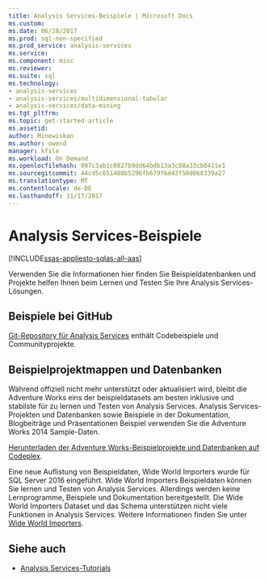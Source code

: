 ```yaml
---
title: Analysis Services-Beispiele | Microsoft Docs
ms.custom: 
ms.date: 06/28/2017
ms.prod: sql-non-specified
ms.prod_service: analysis-services
ms.service: 
ms.component: misc
ms.reviewer: 
ms.suite: sql
ms.technology:
- analysis-services
- analysis-services/multidimensional-tabular
- analysis-services/data-mining
ms.tgt_pltfrm: 
ms.topic: get-started-article
ms.assetid: 
author: Minewiskan
ms.author: owend
manager: kfile
ms.workload: On Demand
ms.openlocfilehash: 097c3ab1c0827b9dd64bdb13a3c88a33cb0411e1
ms.sourcegitcommit: 44cd5c651488b5296fb679f6d43f50d068339a27
ms.translationtype: MT
ms.contentlocale: de-DE
ms.lasthandoff: 11/17/2017
---
```

# <a name="analysis-services-samples"></a>Analysis Services-Beispiele
[!INCLUDE[ssas-appliesto-sqlas-all-aas](../includes/ssas-appliesto-sqlas-all-aas.md)]

  Verwenden Sie die Informationen hier finden Sie Beispieldatenbanken und Projekte helfen Ihnen beim Lernen und Testen Sie Ihre Analysis Services-Lösungen.
  

## <a name="samples-on-github"></a>Beispiele bei GitHub

[Git-Repository für Analysis Services](https://github.com/Microsoft/Analysis-Services) enthält Codebeispiele und Communityprojekte.

## <a name="sample-solutions-and-databases"></a>Beispielprojektmappen und Datenbanken  

Während offiziell nicht mehr unterstützt oder aktualisiert wird, bleibt die Adventure Works eins der beispieldatasets am besten inklusive und stabilste für zu lernen und Testen von Analysis Services. Analysis Services-Projekten und Datenbanken sowie Beispiele in der Dokumentation, Blogbeiträge und Präsentationen Beispiel verwenden Sie die Adventure Works 2014 Sample-Daten.

[Herunterladen der Adventure Works-Beispielprojekte und Datenbanken auf Codeplex](https://msftdbprodsamples.codeplex.com/releases/view/125550).

Eine neue Auflistung von Beispieldaten, Wide World Importers wurde für SQL Server 2016 eingeführt. Wide World Importers Beispieldaten können Sie lernen und Testen von Analysis Services. Allerdings werden keine Lernprogramme, Beispiele und Dokumentation bereitgestellt. Die Wide World Importers Dataset und das Schema unterstützen nicht viele Funktionen in Analysis Services. Weitere Informationen finden Sie unter [Wide World Importers](https://msdn.microsoft.com/library/mt734199).


  
## <a name="see-also"></a>Siehe auch  
*   [Analysis Services-Tutorials](../analysis-services/analysis-services-tutorials-ssas.md)

  
  
